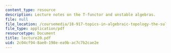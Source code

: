 ```yaml
---
content_type: resource
description: Lecture notes on the T-functor and unstable algebras.
file: null
file_location: /coursemedia/18-917-topics-in-algebraic-topology-the-sullivan-conjecture-fall-2007/2c04cf948ae0198eea9bac7c7b2cae2e_lecture20.pdf
file_type: application/pdf
resourcetype: Document
title: lecture20.pdf
uid: 2c04cf94-8ae0-198e-ea9b-ac7c7b2cae2e
---
```


